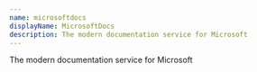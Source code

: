 ```yaml
---
name: microsoftdocs
displayName: MicrosoftDocs
description: The modern documentation service for Microsoft
---
```

The modern documentation service for Microsoft
